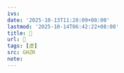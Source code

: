 ```yaml
---
ivs:
date: '2025-10-13T11:28:09+08:00'
lastmod: '2025-10-14T06:42:22+08:00'
title: 󰛬
url: 󰛬
tags: [虚]
src: GHZR
note:
---
```

